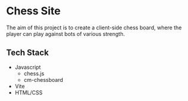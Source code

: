 # Chess Site
The aim of this project is to create a client-side chess board,
where the player can play against bots of various strength.

## Tech Stack
- Javascript
  - chess.js
  - cm-chessboard
- Vite
- HTML/CSS